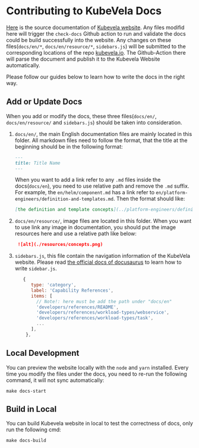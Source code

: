# Contributing to KubeVela Docs

[Here](https://github.com/oam-dev/kubevela/tree/master/docs) is the source documentation of [Kubevela website](http://kubevela.io/).
Any files modifid here will trigger the `check-docs` Github action to run and validate the docs could be build successfully into the website.
Any changes on these files(`docs/en/*`, `docs/en/resource/*`, `sidebars.js`) will be submitted to the corresponding locations of the repo 
[kubevela.io](https://github.com/oam-dev/kubevela.io). The Github-Action there will parse the document and publish it to the Kubevela Website automatically.

Please follow our guides below to learn how to write the docs in the right way.

## Add or Update Docs

When you add or modify the docs, these three files(`docs/en/`, `docs/en/resource/` and `sidebars.js`) should be taken into consideration.

1. `docs/en/`, the main English documentation files are mainly located in this folder. All markdown files need to follow the format,
   that the title at the beginning should be in the following format:
   
    ```markdown
    ---
    title: Title Name
    ---

    ```

   When you want to add a link refer to any `.md` files inside the docs(`docs/en`), you need to use relative path and remove the `.md` suffix.
   For example, the `en/helm/component.md` has a link refer to `en/platform-engineers/definition-and-templates.md`. Then the format should like:
   
    ```markdown
    [the definition and template concepts](../platform-engineers/definition-and-templates)
    ```
   
2. `docs/en/resource/`, image files are located in this folder. When you want to use link any image in documentation, 
   you should put the image resources here and use a relative path like below:
  
   ```markdown
    ![alt](./resources/concepts.png)
    ```

3. `sidebars.js`, this file contain the navigation information of the KubeVela website.
    Please read [the official docs of docusaurus](https://docusaurus.io/docs/sidebar) to learn how to write `sidebar.js`.
    
    ```js
       {
          type: 'category',
          label: 'Capability References',
          items: [
            // Note!: here must be add the path under "docs/en" 
            'developers/references/README',
            'developers/references/workload-types/webservice',
            'developers/references/workload-types/task',
            ...
          ],
        },
    ```

[comment]: <> (TODO: ADD how to translate into Chinese or other language here.)
   
## Local Development

You can preview the website locally with the `node` and `yarn` installed.
Every time you modify the files under the docs, you need to re-run the following command, it will not sync automatically:

```shell
make docs-start
```

## Build in Local

You can build Kubevela website in local to test the correctness of docs, only run the following cmd:

```shell
make docs-build
```